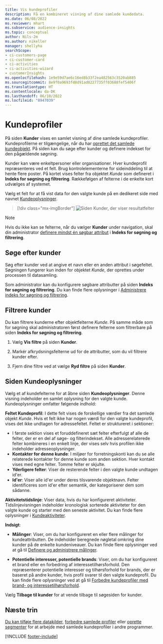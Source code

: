 ```yaml
---
title: Vis kundeprofiler
description: Få en kombineret visning af dine samlede kundedata.
ms.date: 06/08/2022
ms.reviewer: mhart
ms.subservice: audience-insights
ms.topic: conceptual
author: Nils-2m
ms.author: nikeller
manager: shellyha
searchScope:
- ci-customers-page
- ci-customer-card
- ci-activities
- ci-activities-wizard
- customerInsights
ms.openlocfilehash: 1e9e59d7ae6c16ed8b33f2ea482563c3520ab885
ms.sourcegitcommit: 8e9f0a9693fd8d91ad0227735ff03688fef5406f
ms.translationtype: HT
ms.contentlocale: da-DK
ms.lasthandoff: 06/10/2022
ms.locfileid: "8947039"
---
```

# <a name="customer-profiles"></a>Kundeprofiler

På siden **Kunder** vises en samlet visning af dine samlede kundeprofiler. Kundeprofilerne er tilgængelige, når du har [oprettet det samlede kundeobjekt](data-unification.md). På siden kan du søge efter kunder og definere indekset for den pågældende søgning.

Kunder kan være enkeltpersoner eller organisationer. Hver kundeprofil repræsenteres ved et felt. Brug kontrolelementerne for sideinddeling til at hente flere poster. På kortet vises felter fra objektet *Kunde* som defineret i **Indeks for søgning og filtrering**. Rækkefølgen af felterne i de enkelte kort udvælges af systemet.

Vælg et felt for at få vist data for den valgte kunde på en dedikeret side med navnet [Kundeoplysninger](customer-profiles.md#customer-details-page).

> [!div class="mx-imgBorder"]
> ![Siden Kunder, der viser resultatfelter](media/customers-page-result-tiles-B2C.png "Siden Kunder, der viser resultatfelter")

> [!NOTE]
> Hvis du ikke kan se felterne, når du vælger **Kunder** under navigation, skal din administrator [definere mindst én søgbar attribut](search-filter-index.md) i **Indeks for søgning og filtrering**.

## <a name="search-for-customers"></a>Søge efter kunder

Søg efter kunder ved at angive et navn eller en anden attribut i søgefeltet. Søgningen fungerer kun inden for objektet *Kunde*, der oprettes under processen til datasamling.

Som administrator kan du konfigurere søgbare attributter på siden **Indeks for søgning og filtrering**. Du kan finde flere oplysninger i [Administrere indeks for søgning og filtrering](search-filter-index.md).

## <a name="filter-customers"></a>Filtrere kunder

Du kan filtrere kunderne efter objektfelterne *Kunde*. På samme måde som for søgning skal administratoren først definere felterne som filtrerbare på siden **Indeks for søgning og filtrering**.

1. Vælg **Vis filtre** på siden **Kunder**.

1. Markér afkrydsningsfelterne ud for de attributter, som du vil filtrere kunder efter.

1. Fjern dine filtre ved at vælge **Ryd filtre** på siden **Kunder**.

## <a name="customer-details-page"></a>Siden Kundeoplysninger

Vælg et af kundefelterne for at åbne siden **Kundeoplysninger**. Denne visning indeholder en samlet oplysning for den valgte kunde. Kundeoplysninger omfatter følgende indhold:

**Feltet Kundeprofil**: I dette felt vises de forskellige værdier fra det samlede objekt *Kunde*. Hvis et felt ikke har nogen værdi for den valgte kundeprofil, vises det ikke undtagen for adressefeltet. Feltet er struktureret i sektioner:

- I første sektion vises et foruddefineret sæt felter efterfulgt af alle de felter, der er en del af søge- og filterindekset. Alle adresserelaterede felter kombineres i en enkelt linje, der vises selv hvis profilen ikke indeholder adresseoplysninger.
- **Kontakter for denne kunde**: I miljøer for forretningskonti kan du se alle relaterede kontakter for denne kunde som anden sektion. Hver kontakt vises med egne felter. Tomme felter er skjulte.
- **Yderligere felter**: Viser de resterende felter i den valgte kunde undtagen id'er.
- **Id'er**: Viser alle id'er under deres tilsvarende objektnavn. Felter identificeres som id'er efter semantik, der kategoriserer dem som sådanne.

**Aktivitetstidslinje**: Viser data, hvis du har konfigureret aktiviteter. Tidslinjevisningen indeholder kronologisk sorterede aktiviteter for den valgte kunde og starter med den seneste aktivitet. Du kan finde flere oplysninger i [Kundeaktiviteter](activities.md).

**Indsigt**:

- **Målinger**: Viser, om du har konfigureret en eller flere målinger for kundeattributten. De indeholder beregnede nøgletal omkring dine kunder på de enkelte kundeniveauer. Du kan finde flere oplysninger ved at gå til [Definere og administrere målinger](measures.md).

- **Potentielle interesser, potentielle brands**: Viser, om du har konfigureret et brand eller en forbedring af interessetilhørsforhold. Den repræsenterer potentielle interesser og tilhørsforhold for brands, der er baseret på andre kunder, hvis profil svarer til den valgte kundeprofil. Du kan finde flere oplysninger ved at gå til [Forbedre kundeprofiler med brand- og interessetilhørsforhold](enrichment-microsoft.md).

Vælg **Tilbage til kunder** for at vende tilbage til søgesiden for kunder.

## <a name="next-steps"></a>Næste trin

[Du kan tilføje flere datakilder](data-sources.md), [forbedre samlede profiler](enrichment-hub.md) eller [oprette segmenter](segments.md) for at arbejde med samlede kundeprofiler i andre programmer.

[!INCLUDE [footer-include](includes/footer-banner.md)]
